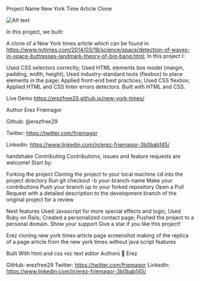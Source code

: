 
Project Name New York Time Article Clone

![Alt text](/images/screenshoot.png.jpg?raw=true "New York times clone")

In this project, we built:

A clone of a New York times article which can be found in https://www.nytimes.com/2014/03/18/science/space/detection-of-waves-in-space-buttresses-landmark-theory-of-big-bang.html; In this project I:

Used CSS selectors correctly; Used HTML elements box model (margin, padding, width, height); Used industry-standard tools (flexbox) to place elements in the page; Applied front-end best practices; Used CSS flexbox; Applied HTML and CSS linter errors detectors. Built with HTML and CSS.

Live Demo https://erezfree29.github.io/new-york-times/

Author Erez Friemagor

Github: @erezfree29

Twitter: https://twitter.com/friemagor

Linkedin: https://www.linkedin.com/in/erez-friemagor-3b0bab145/

handshake Contributing Contributions, issues and feature requests are welcome! Start by:

Forking the project Cloning the project to your local machine cd into the project directory Run git checkout -b your-branch-name Make your contributions Push your branch up to your forked repository Open a Pull Request with a detailed description to the development branch of the original project for a review

Next features Used Javascript for more special effects and logic; Used Ruby on Rails; Created a personalized contact page; Pushed the project to a personal domain. Show your support Give a star if you like this project!

Erez cloning new york times article page screenshot making of the replica of a page article from the new york times without java script features

Built With html and css vsc text editor Authors 👤 Erez

GitHub: erezfree29 Twitter: https://twitter.com/friemagor LinkedIn: https://www.linkedin.com/in/erez-friemagor-3b0bab145/
